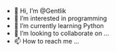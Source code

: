 - 👋 Hi, I’m @Gentlik
- 👀 I’m interested in programming 
- 🌱 I’m currently learning Python 
- 💞️ I’m looking to collaborate on ...
- 📫 How to reach me ...

<!---
Gentlik/Gentlik is a ✨ special ✨ repository because its `README.md` (this file) appears on your GitHub profile.
You can click the Preview link to take a look at your changes.
--->
